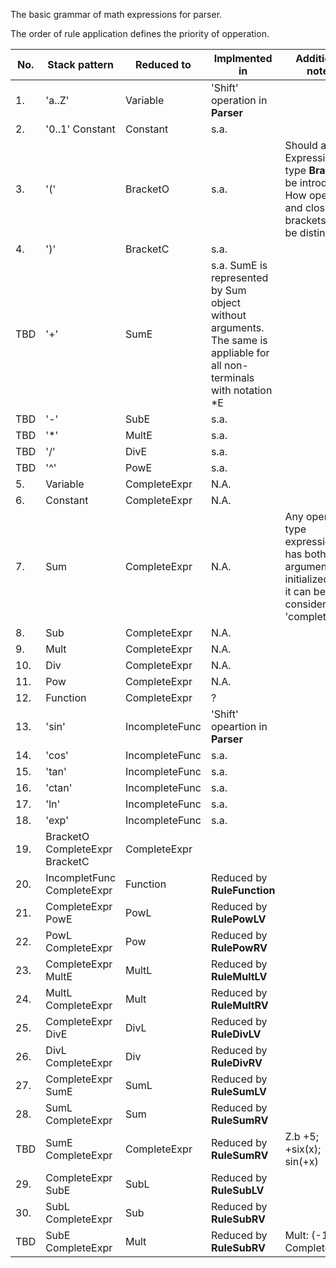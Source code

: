 The basic grammar of math expressions for parser.

The order of rule application defines the priority of opperation.

No.	|Stack pattern					| Reduced to		| Implmented in | Additional notes
----|-------------------------------|-------------------|---------------|---------
1.	|'a..Z'							| Variable			| 'Shift' operation in **Parser** |
2.	|'0..1' Constant				| Constant			| s.a. |
3.	|'('							| BracketO			| s.a.  | Should a new Expression type **Bracket** be introduced? How opening and closing brackets can be distincted?
4.	|')'							| BracketC			| s.a.  |
TBD |'+'							| SumE			| s.a. SumE is represented by Sum object without arguments. The same is appliable for all non-terminals with notation *E |
TBD |'-'							| SubE			| s.a. |
TBD |'*'							| MultE			| s.a. |
TBD |'/'							| DivE			| s.a. |
TBD |'^'							| PowE			| s.a. |
5.	|Variable						| CompleteExpr			| N.A. | 
6.	|Constant						| CompleteExpr			| N.A. |
7.	|Sum							| CompleteExpr			| N.A. | Any operation type expression has both arguments initialized, then it can be considered as 'completed'.
8.	|Sub							| CompleteExpr			| N.A. |
9.	|Mult							| CompleteExpr			| N.A. |
10.	|Div							| CompleteExpr			| N.A. |
11.	|Pow							| CompleteExpr			| N.A. |
12.	|Function						| CompleteExpr			| ? |
13.	|'sin'							| IncompleteFunc		| 'Shift' opeartion in **Parser** |
14.	|'cos'							| IncompleteFunc		| s.a. |
15.	|'tan'							| IncompleteFunc		| s.a. |
16.	|'ctan'							| IncompleteFunc		| s.a. |
17.	|'ln'							| IncompleteFunc		| s.a. |
18.	|'exp'							| IncompleteFunc		| s.a. |
19.	|BracketO CompleteExpr BracketC	| CompleteExpr			||
20.	|IncompletFunc CompleteExpr		| Function				| Reduced by **RuleFunction** |
21.	|CompleteExpr PowE				| PowL			| Reduced by **RulePowLV** |
22.	|PowL CompleteExpr				| Pow			| Reduced by **RulePowRV** |
23.	|CompleteExpr MultE				| MultL			| Reduced by **RuleMultLV** |
24.	|MultL CompleteExpr				| Mult			| Reduced by **RuleMultRV** |
25.	|CompleteExpr DivE				| DivL			| Reduced by **RuleDivLV** |
26.	|DivL CompleteExpr				| Div			| Reduced by **RuleDivRV** |
27.	|CompleteExpr SumE				| SumL			| Reduced by **RuleSumLV** |
28.	|SumL CompleteExpr				| Sum			| Reduced by **RuleSumRV** |
TBD |SumE CompleteExpr				| CompleteExpr	| Reduced by **RuleSumRV** | Z.b +5; +six(x); sin(+x)
29.	|CompleteExpr SubE				| SubL			| Reduced by **RuleSubLV** |
30.	|SubL CompleteExpr				| Sub			| Reduced by **RuleSubRV** |
TBD |SubE CompleteExpr				| Mult			| Reduced by **RuleSubRV** | Mult: (-1, CompleteExpr)
